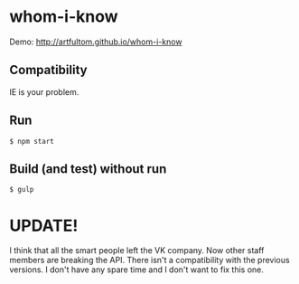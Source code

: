 # whom-i-know
Demo: http://artfultom.github.io/whom-i-know

## Compatibility

IE is your problem.

## Run

```
$ npm start
```

## Build (and test) without run

```
$ gulp
```

# UPDATE!
I think that all the smart people left the VK company. Now other staff members are breaking the API. There isn't a compatibility with the previous versions. I don't have any spare time and I don't want to fix this one.
